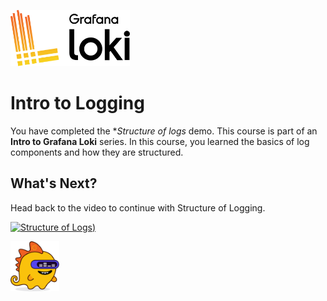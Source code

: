 <p><img src="../assets/loki-logo.png" style=" height: 90px"></p>

# Intro to Logging

You have completed the **Structure of logs* demo. This course is part of an **Intro to Grafana Loki** series. In this course, you learned the basics of log components and how they are structured.

## What's Next?

Head back to the video to continue with Structure of Logging.

[![Structure of Logs](https://img.youtube.com/vi/8_JyqEqaHiw/0.jpg))](https://www.youtube.com/watch?v=8_JyqEqaHiw)

<img src="../assets/grot-4.png" style=" height: 80px">
